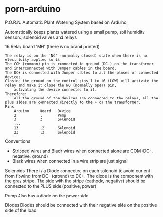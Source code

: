 # porn-arduino
P.O.R.N. Automatic Plant Watering System based on Arduino

Automatically keeps plants watered using a small pump, soil humidity sensors, solenoid valves and relays


16 Relay board 'MH' (there is no brand printed)
	
	The relay is on the 'NC' (normally closed) state when there is no electricity applied to it.
	The COM (common) pin is connected to ground (DC-) on the transformer and interconnected with Jumper cables in the board.
	The DC+ is connected with Jumper cables to all the pluses of connected devices.
	Closing the ground on the control pins 1 to 16 (LOW) will activate the relay and make it close the NO (normally open) pin,
		activating the device connected to it.
	Therefore: 
		All the ground of the devices are connected to the relays, all the plus sides are connected directly to the + on the transformer. 
	Pins
		Arduino		Board	Device
		2 			1		Pump
		3			2		Solenoid
		...
		13			12		Solenoid
		23			13		Solenoid
	 
	 
Conventions
  - Stripped wires and Black wires when connected alone are COM (DC-, negative, ground)
  - Black wires when connected in a wire strip are just signal
  
Solenoids
	There is a Diode connected on each solenoid to avoid current from flowing from DC- (ground) to DC+. 
	The diode is the component with the gray stripe. The side with the stripe (cathode, negative) should be connected to the PLUS side (positive, power)
	
Pump 
	Also has a diode on the power side.
	

Diodes
	Diodes should be connected with their negative side on the positive side of the load